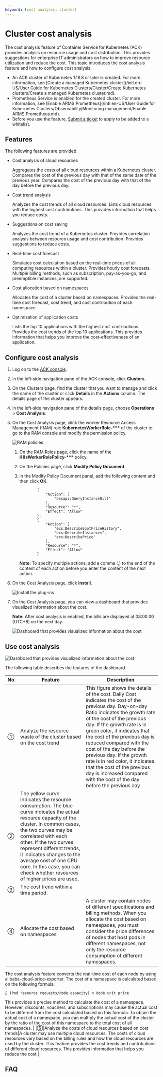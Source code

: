 ```yaml
---
keyword: [cost analysis, cluster]
---
```


# Cluster cost analysis

The cost analysis feature of Container Service for Kubernetes \(ACK\) provides analysis on resource usage and cost distribution. This provides suggestions for enterprise IT administrators on how to improve resource utilization and reduce the cost. This topic introduces the cost analysis feature and how to configure cost analysis.

-   An ACK cluster of Kubernetes 1.18.8 or later is created. For more information, see [Create a managed Kubernetes cluster](/intl.en-US/User Guide for Kubernetes Clusters/Cluster/Create Kubernetes clusters/Create a managed Kubernetes cluster.md).
-   Prometheus Service is enabled for the created cluster. For more information, see [Enable ARMS Prometheus](/intl.en-US/User Guide for Kubernetes Clusters/Observability/Monitoring management/Enable ARMS Prometheus.md).
-   Before you use the feature, [Submit a ticket](https://workorder-intl.console.aliyun.com/console.htm) to apply to be added to a whitelist.

## Features

The following features are provided:

-   Cost analysis of cloud resources

    Aggregates the costs of all cloud resources within a Kubernetes cluster. Compares the cost of the previous day with that of the same date of the previous year. Compares the cost of the previous day with that of the day before the previous day.

-   Cost trend analysis

    Analyzes the cost trends of all cloud resources. Lists cloud resources with the highest cost contributions. This provides information that helps you reduce costs.

-   Suggestions on cost saving

    Analyzes the cost trend of a Kubernetes cluster. Provides correlation analysis between resource usage and cost contribution. Provides suggestions to reduce costs.

-   Real-time cost forecast

    Simulates cost calculation based on the real-time prices of all computing resources within a cluster. Provides hourly cost forecasts. Multiple billing methods, such as subscription, pay-as-you-go, and preemptible instances, are supported.

-   Cost allocation based on namespaces

    Allocates the cost of a cluster based on namespaces. Provides the real-time cost forecast, cost trend, and cost contribution of each namespace.

-   Optimization of application costs

    Lists the top 10 applications with the highest cost contributions. Provides the cost trends of the top 10 applications. This provides information that helps you improve the cost-effectiveness of an application.


## Configure cost analysis

1.  Log on to the [ACK console](https://cs.console.aliyun.com).

2.  In the left-side navigation pane of the ACK console, click **Clusters**.

3.  On the Clusters page, find the cluster that you want to manage and click the name of the cluster or click **Details** in the **Actions** column. The details page of the cluster appears.

4.  In the left-side navigation pane of the details page, choose **Operations** \> **Cost Analysis**.

5.  On the Cost Analysis page, click the worker Resource Access Management \(RAM\) role **KubernetesWorkerRole-\*\*\*** of the cluster to go to the RAM console and modify the permission policy.

    ![RAM policies](https://help-static-aliyun-doc.aliyuncs.com/assets/img/en-US/1778890261/p272320.png)

    1.  On the RAM Roles page, click the name of the **K8sWorkerRolePolicy-\*\*\*** policy.

    2.  On the Policies page, click **Modify Policy Document**.

    3.  In the Modify Policy Document panel, add the following content and then click **OK**.

        ```
                {
                    "Action": [
                        "bssapi:QueryInstanceBill"
                    ],
                    "Resource": "*",
                    "Effect": "Allow"
                },
                {
                    "Action": [
                        "ecs:DescribeSpotPriceHistory",
                        "ecs:DescribeInstances",
                        "ecs:DescribePrice"
                    ],
                    "Resource": "*",
                    "Effect": "Allow"
                }
        ```

        **Note:** To specify multiple actions, add a comma \(,\) to the end of the content of each action before you enter the content of the next action.

6.  On the Cost Analysis page, click **Install**.

    ![Install the plug-ins](https://help-static-aliyun-doc.aliyuncs.com/assets/img/en-US/1778890261/p272328.png)

7.  On the Cost Analysis page, you can view a dashboard that provides visualized information about the cost.

    **Note:** After cost analysis is enabled, the bills are displayed at 08:00:00 \(UTC+8\) on the next day.

    ![Dashboard that provides visualized information about the cost](https://help-static-aliyun-doc.aliyuncs.com/assets/img/en-US/1778890261/p272334.png)


## Use cost analysis

![Dashboard that provides visualized information about the cost](https://help-static-aliyun-doc.aliyuncs.com/assets/img/en-US/1778890261/p272351.png)

The following table describes the features of the dashboard.

|No.|Feature|Description|
|---|-------|-----------|
|①|Analyze the resource waste of the cluster based on the cost trend|This figure shows the details of the cost. Daily Cost indicates the cost of the previous day. Day-on-day Ratio indicates the growth rate of the cost of the previous day. If the growth rate is in green color, it indicates that the cost of the previous day is reduced compared with the cost of the day before the previous day. If the growth rate is in red color, it indicates that the cost of the previous day is increased compared with the cost of the day before the previous day |
|②|The yellow curve indicates the resource consumption. The blue curve indicates the actual resource capacity of the cluster. In common cases, the two curves may be correlated with each other. If the two curves represent different trends, it indicates changes to the average cost of one CPU core. In this case, you can check whether resources of higher prices are used. |
|③|The cost trend within a time period.|
|④|Allocate the cost based on namespaces|A cluster may contain nodes of different specifications and billing methods. When you allocate the cost based on namespaces, you must consider the price differences of nodes that host pods in different namespaces, not only the resource consumption of different namespaces.

The cost analysis feature converts the real-time cost of each node by using alibaba-cloud-price-exporter. The cost of a namespace is calculated based on the following formula:

```
Σ (Pod resource requests/Node capacity) × Node unit price
```

This provides a precise method to calculate the cost of a namespace. However, discounts, vouchers, and subscriptions may cause the actual cost to be different from the cost calculated based on this formula. To obtain the actual cost of a namespace, you can multiply the actual cost of the cluster by the ratio of the cost of this namespace to the total cost of all namespaces. |
|⑤|Analyze the costs of cloud resources based on cost trends|A cluster may use multiple cloud resources. The costs of cloud resources vary based on the billing rules and how the cloud resources are used by the cluster. This feature provides the cost trends and contributions of different cloud resources. This provides information that helps you reduce the cost.|

## FAQ



